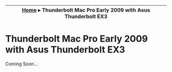 |  [Home](../README.md) ▸ Thunderbolt Mac Pro Early 2009 with Asus Thunderbolt EX3 |
|-----|


# Thunderbolt Mac Pro Early 2009 with Asus Thunderbolt EX3

Coming Soon...
